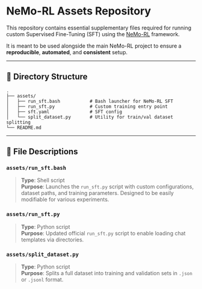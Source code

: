 # NeMo-RL Assets Repository

This repository contains essential supplementary files required for running custom Supervised Fine-Tuning (SFT) using the [NeMo-RL](https://github.com/NVIDIA/nemo-rl) framework.

It is meant to be used alongside the main NeMo-RL project to ensure a **reproducible**, **automated**, and **consistent** setup.

---

## 📂 Directory Structure

```
.
├── assets/
│   ├── run_sft.bash           # Bash launcher for NeMo-RL SFT
│   ├── run_sft.py             # Custom training entry point
│   ├── sft.yaml               # SFT config
│   └── split_dataset.py       # Utility for train/val dataset splitting
└── README.md
```

---

## 📄 File Descriptions

### `assets/run_sft.bash`
> **Type**: Shell script  
> **Purpose**: Launches the `run_sft.py` script with custom configurations, dataset paths, and training parameters. Designed to be easily modifiable for various experiments.

### `assets/run_sft.py`
> **Type**: Python script  
> **Purpose**: Updated official `run_sft.py` script to enable loading chat templates via directories.

### `assets/split_dataset.py`
> **Type**: Python script  
> **Purpose**: Splits a full dataset into training and validation sets in `.json` or `.jsonl` format.

